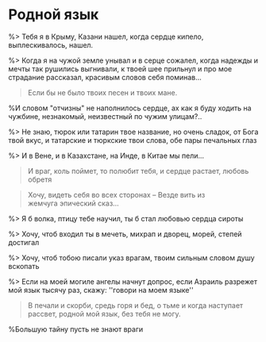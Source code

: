 # Родной язык 

%> Тебя я в Крыму, Казани нашел, когда сердце кипело, выплескивалось, нашел.

%> Когда я на чужой земле унывал и в серце сожалел, когда надежды и мечты так рушились выгнивали, к твоей шее прильнул и про мое страдание рассказал, красивым словов себя поминав…

> Если бы не было твоих песен и твоих мане.

%И словом "отчизны" не наполнилось сердце, ах как я буду ходить на чужбине, незнакомый, неизвестный по чужим улицам?..

%> Не знаю, тюрок или татарин твое название, но очень сладок, от Бога твой вкус, и татарские и тюркские твои слова, обе пары печальных глаз

%> И в Вене, и в Казахстане, на Инде, в Китае мы пели...

> И враг, коль поймет, то полюбит тебя, и сердце растает, любовь обретя

> Хочу, видеть себя во всех сторонах –
Везде вить из жемчуга эпический сказ…

%> Я б волка, птицу тебе научил, ты б стал любовью сердца сироты

%> Хочу, чтоб входил ты в мечеть, михрап и дворец, морей, степей достигал

%> Хочу, чтоб тобою писали указ врагам, твоим сильным словом душу вскопать

%> Если на моей могиле ангелы начнут допрос, если Азраиль разрежет мой язык тысячу раз, скажу: ''говори на моем языке''

> В печали и скорби, средь горя и бед, о тьме и когда наступает рассвет, родной мой язык, без тебя не могу.

%Большую тайну пусть не знают враги
